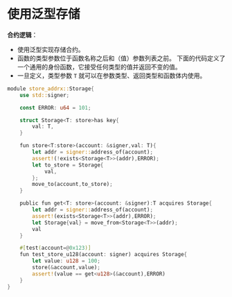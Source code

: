 # 使用泛型存储

**合约逻辑**：

* 使用泛型实现存储合约。
* 函数的类型参数位于函数名称之后和（值）参数列表之前。  下面的代码定义了一个通用的身份函数，它接受任何类型的值并返回不变的值。
* 一旦定义，类型参数 `T` 就可以在参数类型、返回类型和函数体内使用。

<!-- # Storage using Generics

**Contract logic:**

* Implementation of `Storage Contract` using Generics.
* Type parameters for functions are placed after the function name and before the (value) parameter list. The following code defines a generic identity function that takes a value of any type and returns that value unchanged.
* Once defined, the type parameter `T` can be used in parameter types, return types, and inside the function body. -->

```rust
module store_addrx::Storage{
    use std::signer;

    const ERROR: u64 = 101;

    struct Storage<T: store>has key{
        val: T,
    }

    fun store<T:store>(account: &signer,val: T){
        let addr = signer::address_of(account);
        assert!(!exists<Storage<T>>(addr),ERROR);
        let to_store = Storage{
            val,
        };
        move_to(account,to_store);
    }

    public fun get<T: store>(account: &signer):T acquires Storage{
        let addr = signer::address_of(account);
        assert!(exists<Storage<T>>(addr),ERROR);
        let Storage{val} = move_from<Storage<T>>(addr);
        val
    }

    #[test(account=@0x123)]
    fun test_store_u128(account: signer) acquires Storage{
        let value: u128 = 100;
        store(&account,value);
        assert!(value == get<u128>(&account),ERROR)
    }
}
```
